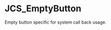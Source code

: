 <div id="content-header">
  <h1>JCS_EmptyButton</h1>
</div>

<p>
  Empty button specific for system call back usage.
</p>
